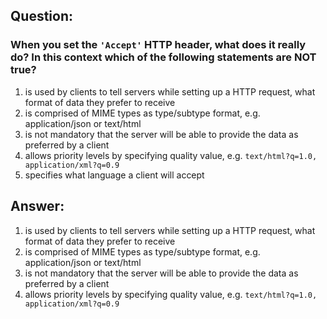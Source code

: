 ## Question:
### When you set the `'Accept'` HTTP header, what does it really do? In this context which of the following statements are NOT true?

1. is used by clients to tell servers while setting up a HTTP request, what format of data they prefer to receive
2. is comprised of MIME types as type/subtype format, e.g. application/json or text/html
3. is not mandatory that the server will be able to provide the data as preferred by a client
4. allows priority levels by specifying quality value, e.g. `text/html?q=1.0, application/xml?q=0.9`
5. specifies what language a client will accept

## Answer:
1. is used by clients to tell servers while setting up a HTTP request, what format of data they prefer to receive
2. is comprised of MIME types as type/subtype format, e.g. application/json or text/html
3. is not mandatory that the server will be able to provide the data as preferred by a client
4. allows priority levels by specifying quality value, e.g. `text/html?q=1.0, application/xml?q=0.9`
